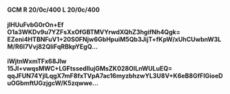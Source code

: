 #### GCM R 20/0c/400 L 20/0c/400
**jlHUuFvbG0rOn+Ef**<br/>**O1a3WKDv9u7YZFsXxOfGBTMVYrwdXQhZ3hgifNh4Qgk=**<br/>**EZeni4HTBNFuV1+20S0FNjw6GbHpuiM5Qb3JijT+fKpW/xUhCUwbnW3LM/R6I7Vvj82QliFqRBkpYEgQ...**<br/><br/>
**iWjtnWxmTFx68Jlw**<br/>**15Jl+vwqsMWC+LGFtssedIlujGMsZK028OlLnWULuEQ=**<br/>**qqJFUN74YjILqgX7mF8fxTVpA7ac16myzbhzwYL3U8V+K6eB8GfFlGioeDuOGbmftUGzjgcW/K5zqwwe...**